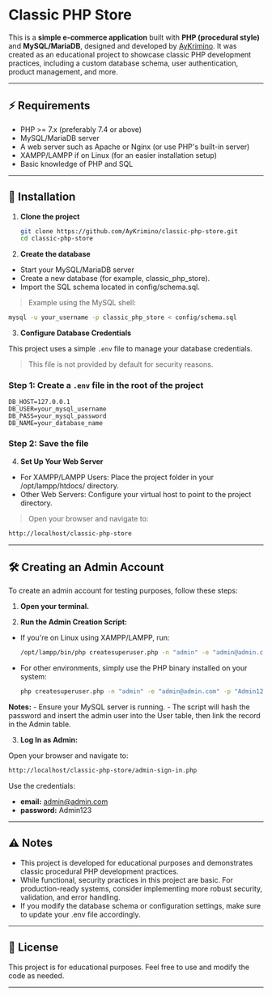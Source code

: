 # Classic PHP Store

This is a **simple e-commerce application** built with **PHP (procedural style)** and **MySQL/MariaDB**, designed and developed by [AyKrimino](https://github.com/AyKrimino). It was created as an educational project to showcase classic PHP development practices, including a custom database schema, user authentication, product management, and more.

---

## ⚡ Requirements

- PHP >= 7.x (preferably 7.4 or above)
- MySQL/MariaDB server
- A web server such as Apache or Nginx (or use PHP's built-in server)
- XAMPP/LAMPP if on Linux (for an easier installation setup)
- Basic knowledge of PHP and SQL

---

## 📂 Installation

1. **Clone the project**

   ```bash
   git clone https://github.com/AyKrimino/classic-php-store.git
   cd classic-php-store


2. **Create the database**

- Start your MySQL/MariaDB server
- Create a new database (for example, classic_php_store).
- Import the SQL schema located in config/schema.sql.
> Example using the MySQL shell:
```bash
mysql -u your_username -p classic_php_store < config/schema.sql
```

3. **Configure Database Credentials**

This project uses a simple `.env` file to manage your database credentials.

> This file is not provided by default for security reasons.

### Step 1: Create a `.env` file in the root of the project

```
DB_HOST=127.0.0.1
DB_USER=your_mysql_username
DB_PASS=your_mysql_password
DB_NAME=your_database_name
```

### Step 2: Save the file


4. **Set Up Your Web Server**
- For XAMPP/LAMPP Users: Place the project folder in your /opt/lampp/htdocs/ directory.
- Other Web Servers: Configure your virtual host to point to the project directory.
> Open your browser and navigate to:

```bash
http://localhost/classic-php-store
```

---

## 🛠 Creating an Admin Account

To create an admin account for testing purposes, follow these steps:
1. **Open your terminal.**

2. **Run the Admin Creation Script:**
- If you're on Linux using XAMPP/LAMPP, run:
    ```bash
    /opt/lampp/bin/php createsuperuser.php -n "admin" -e "admin@admin.com" -p "Admin123"
    ```
- For other environments, simply use the PHP binary installed on your system:
    ```bash
    php createsuperuser.php -n "admin" -e "admin@admin.com" -p "Admin123"
    ```
**Notes:**
    - Ensure your MySQL server is running.
    - The script will hash the password and insert the admin user into the User table, then link the record in the Admin table.

3. **Log In as Admin:**

Open your browser and navigate to:
    
```bash
http://localhost/classic-php-store/admin-sign-in.php
```
Use the credentials:
- **email:** admin@admin.com
- **password:** Admin123

---

## ⚠️ Notes

- This project is developed for educational purposes and demonstrates classic procedural PHP development practices.
- While functional, security practices in this project are basic. For production-ready systems, consider implementing more robust security, validation, and error handling.
- If you modify the database schema or configuration settings, make sure to update your .env file accordingly.

---

## 📄 License
This project is for educational purposes. Feel free to use and modify the code as needed.

---
